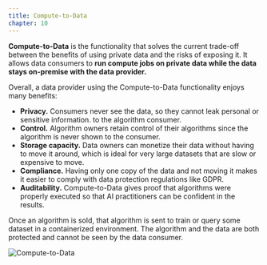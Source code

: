 ```yaml
---
title: Compute-to-Data
chapter: 10
---
```


**Compute-to-Data** is the functionality that solves the current trade-off between the benefits of using private data and the risks of exposing it. It allows data consumers to **run compute jobs on private data while the data stays on-premise with the data provider.**

Overall, a data provider using the Compute-to-Data functionality enjoys many benefits:

- **Privacy.** Consumers never see the data, so they cannot leak personal or sensitive information. to the algorithm consumer.
- **Control.** Algorithm owners retain control of their algorithms since the algorithm is never shown to the consumer.
- **Storage capacity.** Data owners can monetize their data without having to move it around, which is ideal for very large datasets that are slow or expensive to move.
- **Compliance.** Having only one copy of the data and not moving it makes it easier to comply with data protection regulations like GDPR.
- **Auditability.** Compute-to-Data gives proof that algorithms were properly executed so that AI practitioners can be confident in the results.

Once an algorithm is sold, that algorithm is sent to train or query some dataset in a containerized environment. The algorithm and the data are both protected and cannot be seen by the data consumer.

![Compute-to-Data](https://raw.githubusercontent.com/deltaDAO/files/main/ComputeToData.png)
